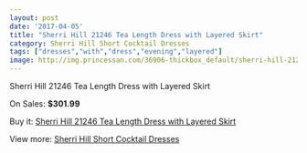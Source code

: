 ```yaml
---
layout: post
date: '2017-04-05'
title: "Sherri Hill 21246 Tea Length Dress with Layered Skirt"
category: Sherri Hill Short Cocktail Dresses
tags: ["dresses","with","dress","evening","layered"]
image: http://img.princessan.com/36906-thickbox_default/sherri-hill-21246-tea-length-dress-with-layered-skirt.jpg
---
```

Sherri Hill 21246 Tea Length Dress with Layered Skirt

On Sales: **$301.99**
<a href="https://www.princessan.com/en/17215-sherri-hill-21246-tea-length-dress-with-layered-skirt.html"><amp-img layout="responsive" width="600" height="600" src="//img.princessan.com/36906-thickbox_default/sherri-hill-21246-tea-length-dress-with-layered-skirt.jpg" alt="Sherri Hill 21246 Tea Length Dress with Layered Skirt 0" /></a>

Buy it: [Sherri Hill 21246 Tea Length Dress with Layered Skirt](https://www.princessan.com/en/17215-sherri-hill-21246-tea-length-dress-with-layered-skirt.html "Sherri Hill 21246 Tea Length Dress with Layered Skirt")

View more: [Sherri Hill Short Cocktail Dresses](https://www.princessan.com/en/144- "Sherri Hill Short Cocktail Dresses")